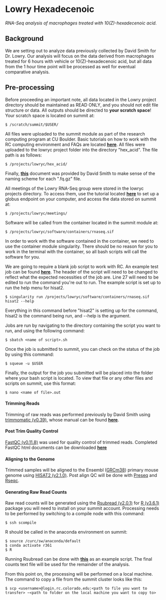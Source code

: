 # Lowry Hexadecenoic
*RNA-Seq analysis of macrophages treated with 10(Z)-hexadecenoic acid.*


## Background

We are setting out to analyze data previously collected by David Smith for Dr. Lowry. Our analysis will focus on the data derived from macrophages treated for 6 hours with vehicle or 10(Z)-hexadecenoic acid, but all data from the 1 hour time point will be processed as well for eventual comparative analysis.

## Pre-processing

Before proceeding an important note, all data located in the Lowry project directory should be maintained as READ ONLY, and you should not edit file structure or data. All outputs should be directed to **your scratch space**! Your scratch space is located on summit at:

	$ /scratch/summit/$USER/

All files were uploaded to the summit module as part of the research computing program at CU Boulder. Basic tutorials on how to work with the RC computing environment and FAQs are located [**here**](https://curc.readthedocs.io/en/latest/faq.html). All files were uploaded to the lowryc project folder into the directory "hex_acid". The file path is as follows:

	$ /projects/lowryc/hex_acid/

Finally, [**this**](https://github.com/tylerakonom/Lowry-Hexadecenoic/blob/master/filenames.txt) document was provided by David Smith to make sense of the naming scheme for each ".fq.gz" file.

All meetings of the Lowry RNA-Seq group were stored in the lowryc projects directory. To access them, use the tutorial located [**here**](https://curc.readthedocs.io/en/latest/compute/data-transfer.html) to set up a globus endpoint on your computer, and access the data stored on summit at:

	$ /projects/lowryc/meetings/

Software will be called from the container located in the summit module at:

	$ /projects/lowryc/software/containers/rnaseq.sif

In order to work with the software contained in the container, we need to use the container module singularity. There should be no reason for you to work in the terminal with the container, so all bash scripts will call the software for you.

We are going to require a blank job script to work with RC. An example test job can be found [**here**](https://github.com/tylerakonom/Lowry-Hexadecenoic/blob/master/shell_scripts/testjob.sh). The header of the script will need to be changed to reflect what the expected necessities of the job are. Line 27 will need to be edited to run the command you're out to run. The example script is set up to run the help menu for hisat2.

	$ singularity run /projects/lowryc/software/containers/rnaseq.sif hisat2 --help

Everything in this command before "hisat2" is setting up for the command, hisat2 is the command being run, and --help is the argument.

Jobs are run by navigating to the directory containing the script you want to run, and using the following command:

	$ sbatch <name of script>.sh

Once the job is submitted to summit, you can check on the status of the job by using this command:

	$ squeue -u $USER

Finally, the output for the job you submitted will be placed into the folder where your bash script is located. To view that file or any other files and scripts on summit, use this format:

	$ nano <name of file>.out


#### Trimming Reads

Trimming of raw reads was performed previously by David Smith using [trimmomatic (v0.39)](http://www.usadellab.org/cms/?page=trimmomatic), whose manual can be found [**here**](http://www.usadellab.org/cms/uploads/supplementary/Trimmomatic/TrimmomaticManual_V0.32.pdf). 

#### Post Trim Quality Control

[FastQC (v0.11.8)](https://www.bioinformatics.babraham.ac.uk/projects/fastqc/) was used for quality control of trimmed reads. Completed FastQC html documents can be downloaded [**here**](https://github.com/tylerakonom/Lowry-Hexadecenoic/tree/master/outputs/fastQC)

#### Aligning to the Genome

Trimmed samples will be aligned to the Ensembl ([GRCm38](ftp://ftp.ensembl.org/pub/release-101/gtf/mus_musculus/)) primary mouse genome using [HISAT2 (v2.1.0)](https://ccb.jhu.edu/software/hisat2/manual.shtml). Post align QC will be done with [Preseq](http://smithlabresearch.org/software/preseq/) and [Rseqc](http://rseqc.sourceforge.net/).

#### Generating Raw Read Counts

Raw read counts will be generated using the [Rsubread (v2.0.1)](https://bioconductor.org/packages/release/bioc/html/Rsubread.html) for [R (v3.6.1)](https://www.r-project.org/) package you will need to install on your summit account. Processing needs to be performed by switching to a compile node with this command:

	$ ssh scompile

R should be called in the anaconda environment on summit:

	$ source /curc/sw/anaconda/default
	$ conda activate r361
	$ R

Running Rsubread can be done with [**this**](https://github.com/tylerakonom/Lowry-Hexadecenoic/blob/master/Rsubread.R) as an example script. The final counts text file will be used for the remainder of the analysis.

From this point on, the processing will be performed on a local machine. The command to copy a file from the summit cluster looks like this:

	$ scp <username>@login.rc.colorado.edu:<path to file you want to transfer> ~<path to folder on the local machine you want to copy to>